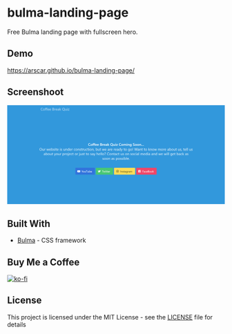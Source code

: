 # bulma-landing-page
Free Bulma landing page with fullscreen hero.

## Demo

https://arscar.github.io/bulma-landing-page/

## Screenshoot

![Screenshoot](landing-page.png)


## Built With

* [Bulma](https://bulma.io/) - CSS framework

## Buy Me a Coffee
[![ko-fi](https://www.ko-fi.com/img/githubbutton_sm.svg)](https://ko-fi.com/F1F3CTI3)

## License

This project is licensed under the MIT License - see the [LICENSE](LICENSE) file for details
